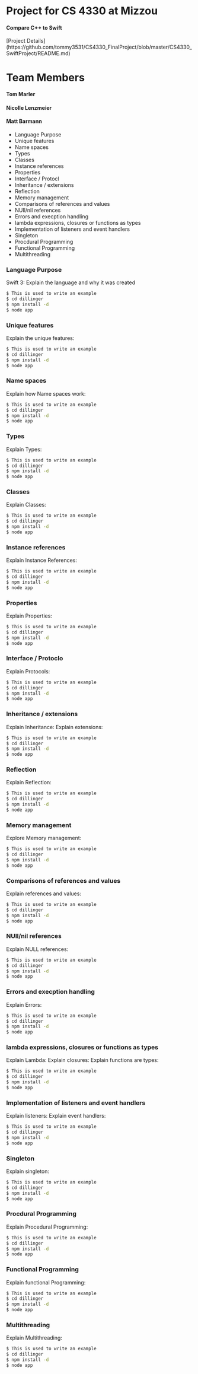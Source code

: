 <h1> Project for CS 4330 at Mizzou </h1>
<h4>Compare C++ to Swift </h4>
[Project Details](https://github.com/tommy3531/CS4330_FinalProject/blob/master/CS4330_SwiftProject/README.md)
<h1> Team Members</h1>
<h4> Tom Marler </h4>
<h4> Nicolle Lenzmeier</h4>
<h4> Matt Barmann</h4>

  - Language Purpose
  - Unique features
  - Name spaces
  - Types
  - Classes
  - Instance references
  - Properties
  - Interface / Protocl
  - Inheritance / extensions
  - Reflection
  - Memory management
  - Comparisons of references and values
  - NUll/nil references
  - Errors and execption handling
  - lambda expressions, closures or functions as types
  - Implementation of listeners and event handlers
  - Singleton
  - Procdural Programming
  - Functional Programming
  - Multithreading

### Language Purpose
Swift 3: Explain the language and why it was created
```sh
$ This is used to write an example
$ cd dillinger
$ npm install -d
$ node app
```
### Unique features
Explain the unique features: 
```sh
$ This is used to write an example
$ cd dillinger
$ npm install -d
$ node app
```
### Name spaces
Explain how Name spaces work: 
```sh
$ This is used to write an example
$ cd dillinger
$ npm install -d
$ node app
```
### Types
Explain Types: 
```sh
$ This is used to write an example
$ cd dillinger
$ npm install -d
$ node app
```
### Classes
Explain Classes: 
```sh
$ This is used to write an example
$ cd dillinger
$ npm install -d
$ node app
```
### Instance references
Explain Instance References: 
```sh
$ This is used to write an example
$ cd dillinger
$ npm install -d
$ node app
```
### Properties
Explain Properties: 
```sh
$ This is used to write an example
$ cd dillinger
$ npm install -d
$ node app
```
### Interface / Protoclo
Explain Protocols: 
```sh
$ This is used to write an example
$ cd dillinger
$ npm install -d
$ node app
```
### Inheritance / extensions
Explain Inheritance:
Explain extensions:

```sh
$ This is used to write an example
$ cd dillinger
$ npm install -d
$ node app
```
### Reflection
Explain Reflection:
```sh
$ This is used to write an example
$ cd dillinger
$ npm install -d
$ node app
```
### Memory management
Explore Memory management: 
```sh
$ This is used to write an example
$ cd dillinger
$ npm install -d
$ node app
```
### Comparisons of references and values
Explain references and values: 
```sh
$ This is used to write an example
$ cd dillinger
$ npm install -d
$ node app
```
### NUll/nil references
Explain NULL references: 
```sh
$ This is used to write an example
$ cd dillinger
$ npm install -d
$ node app
```
### Errors and execption handling
Explain Errors: 
```sh
$ This is used to write an example
$ cd dillinger
$ npm install -d
$ node app
```
### lambda expressions, closures or functions as types
Explain Lambda:
Explain closures: 
Explain functions are types: 
```sh
$ This is used to write an example
$ cd dillinger
$ npm install -d
$ node app
```
### Implementation of listeners and event handlers
Explain listeners:
Explain event handlers:
```sh
$ This is used to write an example
$ cd dillinger
$ npm install -d
$ node app
```
### Singleton
Explain singleton:
```sh
$ This is used to write an example
$ cd dillinger
$ npm install -d
$ node app
```
### Procdural Programming
Explain Procedural Programming: 
```sh
$ This is used to write an example
$ cd dillinger
$ npm install -d
$ node app
```
### Functional Programming
Explain functional Programming:
```sh
$ This is used to write an example
$ cd dillinger
$ npm install -d
$ node app
```
### Multithreading
Explain Multithreading: 
```sh
$ This is used to write an example
$ cd dillinger
$ npm install -d
$ node app
```
